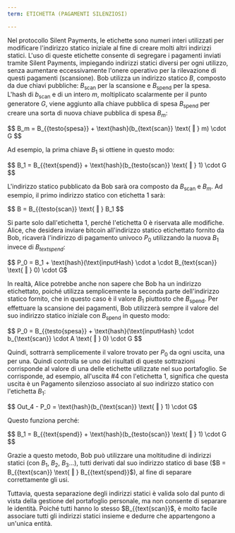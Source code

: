 ```yaml
---
term: ETICHETTA (PAGAMENTI SILENZIOSI)

---
```

Nel protocollo Silent Payments, le etichette sono numeri interi utilizzati per modificare l'indirizzo statico iniziale al fine di creare molti altri indirizzi statici. L'uso di queste etichette consente di segregare i pagamenti inviati tramite Silent Payments, impiegando indirizzi statici diversi per ogni utilizzo, senza aumentare eccessivamente l'onere operativo per la rilevazione di questi pagamenti (scansione). Bob utilizza un indirizzo statico $B$, composto da due chiavi pubbliche: $B_{\text{scan}}$ per la scansione e $B_{\text{spend}}$ per la spesa. L'hash di $b_{\text{scan}}$ e di un intero $m$, moltiplicato scalarmente per il punto generatore $G$, viene aggiunto alla chiave pubblica di spesa $B_{\text{spend}}$ per creare una sorta di nuova chiave pubblica di spesa $B_m$:

$$ B_m = B_{{testo{spesa}} + \text{hash}(b_{text{scan}} \text{ ‖ } m) \cdot G $$

Ad esempio, la prima chiave $B_1$ si ottiene in questo modo:

$$ B_1 = B_{{text{spend}} + \text{hash}(b_{testo{scan}} \text{ ‖ } 1) \cdot G $$

L'indirizzo statico pubblicato da Bob sarà ora composto da $B_{\text{scan}}$ e $B_m$. Ad esempio, il primo indirizzo statico con etichetta $1$ sarà:

$$ B = B_{{testo{scan}} \text{ ‖ } B_1 $$

Si parte solo dall'etichetta $1$, perché l'etichetta $0$ è riservata alle modifiche. Alice, che desidera inviare bitcoin all'indirizzo statico etichettato fornito da Bob, ricaverà l'indirizzo di pagamento univoco $P_0$ utilizzando la nuova $B_1$ invece di $B_{text{spend}}$:

$$ P_0 = B_1 + \text{hash}(\text{inputHash} \cdot a \cdot B_{text{scan}} \text{ ‖ } 0) \cdot G$

In realtà, Alice potrebbe anche non sapere che Bob ha un indirizzo etichettato, poiché utilizza semplicemente la seconda parte dell'indirizzo statico fornito, che in questo caso è il valore $B_1$ piuttosto che $B_{\text{spend}}$. Per effettuare la scansione dei pagamenti, Bob utilizzerà sempre il valore del suo indirizzo statico iniziale con $B_{\text{spend}}$ in questo modo:

$$ P_0 = B_{{testo{spesa}} + \text{hash}(\text{inputHash} \cdot b_{\text{scan}} \cdot A \text{ ‖ } 0) \cdot G $$

Quindi, sottrarrà semplicemente il valore trovato per $P_0$ da ogni uscita, una per una. Quindi controlla se uno dei risultati di queste sottrazioni corrisponde al valore di una delle etichette utilizzate nel suo portafoglio. Se corrisponde, ad esempio, all'uscita #4 con l'etichetta $1$, significa che questa uscita è un Pagamento silenzioso associato al suo indirizzo statico con l'etichetta $B_1$:

$$ Out_4 - P_0 = \text{hash}(b_{\text{scan}} \text{ ‖ } 1) \cdot G$

Questo funziona perché:

$$ B_1 = B_{{text{spend}} + \text{hash}(b_{testo{scan}} \text{ ‖ } 1) \cdot G $$

Grazie a questo metodo, Bob può utilizzare una moltitudine di indirizzi statici (con $B_1$, $B_2$, $B_3$...), tutti derivati dal suo indirizzo statico di base ($B = B_{{text{scan}} \text{ ‖ } B_{{text{spend}}$), al fine di separare correttamente gli usi.

Tuttavia, questa separazione degli indirizzi statici è valida solo dal punto di vista della gestione del portafoglio personale, ma non consente di separare le identità. Poiché tutti hanno lo stesso $B_{{text{scan}}$, è molto facile associare tutti gli indirizzi statici insieme e dedurre che appartengono a un'unica entità.